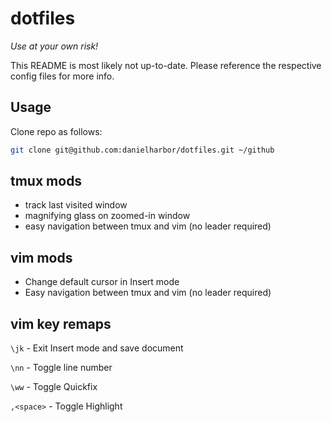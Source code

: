 # dotfiles

_Use at your own risk!_

This README is most likely not up-to-date. Please reference the respective config files for more info.

## Usage
Clone repo as follows:

```bash
git clone git@github.com:danielharbor/dotfiles.git ~/github
```

## tmux mods
* track last visited window
* magnifying glass on zoomed-in window
* easy navigation between tmux and vim (no leader required)

## vim mods
* Change default cursor in Insert mode
* Easy navigation between tmux and vim (no leader required)

## vim key remaps

`\jk` - Exit Insert mode and save document

`\nn` - Toggle line number

`\ww` - Toggle Quickfix

`,<space>` - Toggle Highlight
